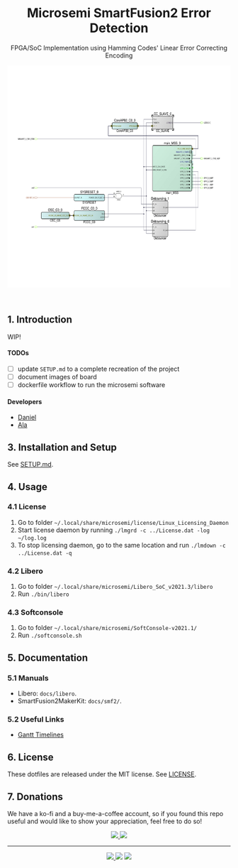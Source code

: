 <h1 align="center">Microsemi SmartFusion2 Error Detection</h1>
<p align="center">
  FPGA/SoC Implementation using Hamming Codes' Linear Error Correcting Encoding
  <center>
  <!-- <img src="./.github/assets/example.jpg" align="middle" alt="Example" -->
  <!--      height="500"> -->
  <!-- </center> -->
  <img src="./.github/assets/project-1.png" align="middle" alt="Design"
       height="500">
  </center>
</p>
<br>

## 1. Introduction

WIP!

#### TODOs
- [ ] update `SETUP.md` to a complete recreation of the project
- [ ] document images of board
- [ ] dockerfile workflow to run the microsemi software

#### Developers
- [Daniel](https://github.com/duclos-cavalcanti)
- [Ala](https://github.com/starkaf)

## 3. Installation and Setup
See [SETUP.md](SETUP.md).

## 4. Usage
### 4.1 License
1. Go to folder `~/.local/share/microsemi/license/Linux_Licensing_Daemon`
2. Start license daemon by running `./lmgrd -c ../License.dat -log ~/log.log`
3. To stop licensing daemon, go to the same location and run `./lmdown -c ../License.dat -q`

### 4.2 Libero
1. Go to folder `~/.local/share/microsemi/Libero_SoC_v2021.3/libero`
2. Run `./bin/libero`

### 4.3 Softconsole
1. Go to folder `~/.local/share/microsemi/SoftConsole-v2021.1/`
2. Run `./softconsole.sh`

## 5. Documentation
### 5.1 Manuals
- Libero: `docs/libero`.
- SmartFusion2MakerKit: `docs/smf2/`.

### 5.2 Useful Links
- [Gantt Timelines](https://www.onlinegantt.com/#/gantt)

## 6. License
These dotfiles are released under the MIT license. See [LICENSE](LICENSE).

## 7. Donations
We have a ko-fi and a buy-me-a-coffee account, so if you found this repo useful and would like to show your appreciation, feel free to do so!

<p align="center">
<a href="https://ko-fi.com/duclos">
<img src="https://img.shields.io/badge/donation-ko--fi-red.svg">
</a>

<a href="https://www.buymeacoffee.com/danielduclos">
<img src="https://img.shields.io/badge/donation-buy--me--coffee-green.svg">
</a>

</p>

---
<p align="center">
<a href="https://github.com/duclos-cavalcanti/templates/LICENSE">
  <img src="https://img.shields.io/badge/license-MIT-blue.svg" />
</a>
<a>
  <img src="https://img.shields.io/github/languages/code-size/duclos-cavalcanti/microsemi-error-detection.svg" />
</a>
<a>
  <img src="https://img.shields.io/github/commit-activity/m/duclos-cavalcanti/microsemi-error-detection.svg" />
</a>
</p>
